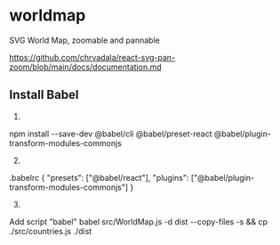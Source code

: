 # worldmap
SVG World Map, zoomable and pannable

https://github.com/chrvadala/react-svg-pan-zoom/blob/main/docs/documentation.md

## Install Babel

1.
npm install --save-dev @babel/cli @babel/preset-react @babel/plugin-transform-modules-commonjs

2.
.babelrc
{
  "presets": ["@babel/react"],
  "plugins": ["@babel/plugin-transform-modules-commonjs"]
}

3.
Add script "babel"
babel src/WorldMap.js -d dist --copy-files -s && cp ./src/countries.js ./dist